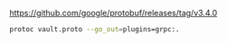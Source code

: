 https://github.com/google/protobuf/releases/tag/v3.4.0

```bash
protoc vault.proto --go_out=plugins=grpc:.
```